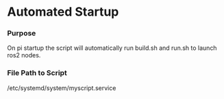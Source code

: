 # Automated Startup 

### Purpose
On pi startup the script will automatically run build.sh and run.sh to launch ros2 nodes.

### File Path to Script
/etc/systemd/system/myscript.service
